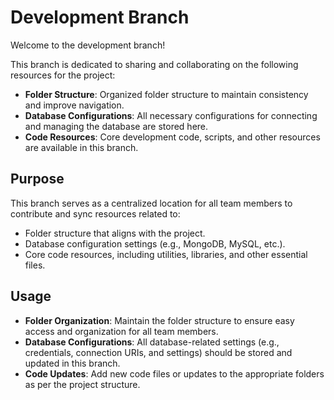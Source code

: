 # Development Branch

Welcome to the development branch!

This branch is dedicated to sharing and collaborating on the following resources for the project:

- **Folder Structure**: Organized folder structure to maintain consistency and improve navigation.
- **Database Configurations**: All necessary configurations for connecting and managing the database are stored here.
- **Code Resources**: Core development code, scripts, and other resources are available in this branch.

## Purpose
This branch serves as a centralized location for all team members to contribute and sync resources related to:
- Folder structure that aligns with the project.
- Database configuration settings (e.g., MongoDB, MySQL, etc.).
- Core code resources, including utilities, libraries, and other essential files.

## Usage
- **Folder Organization**: Maintain the folder structure to ensure easy access and organization for all team members.
- **Database Configurations**: All database-related settings (e.g., credentials, connection URIs, and settings) should be stored and updated in this branch.
- **Code Updates**: Add new code files or updates to the appropriate folders as per the project structure.

